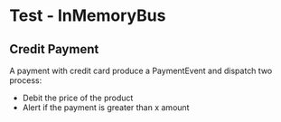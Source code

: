 
# Test - InMemoryBus


## Credit Payment

A payment with credit card produce a PaymentEvent and dispatch two process:
- Debit the price of the product
- Alert if the payment is greater than x amount






